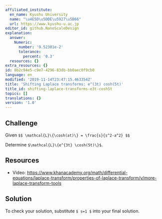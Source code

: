 ```yaml
---
affiliated_institute:
  en_name: Kyushu University
  name: "\u4E5D\u5DDE\u5927\u5B66"
  url: https://www.kyushu-u.ac.jp
editor_id: github.NanoScaleDesign
explanation:
  answer:
    Numeric:
      number: '9.52381e-2'
      tolerance:
        percent: '0.3'
  resources: {}
extra_resources: {}
id: 8b2c94e5-c9e7-4296-83db-bb0aec0f9cb0
language: en
modified: '2019-11-14T23:47:15.463354Z'
title: 'Shifting Laplace transforms: e^(3t) cosh(5t)'
title_id: shifting-laplace-transforms-e3t-cosh5t
topics: []
translations: {}
version: '1.0'
---
```


## Challenge
Given
`$$
    \mathcal{L}\{\cosh(at)\} = \frac{s}{s^2-a^2}
$$`

Determine `$\mathcal{L}\{e^{3t} \cosh(5t)\}$`.

## Resources
- Video: https://www.khanacademy.org/math/differential-equations/laplace-transform/properties-of-laplace-transform/v/more-laplace-transform-tools

## Solution
To check your solution, substitute `$ s=1 $` into your final solution.
